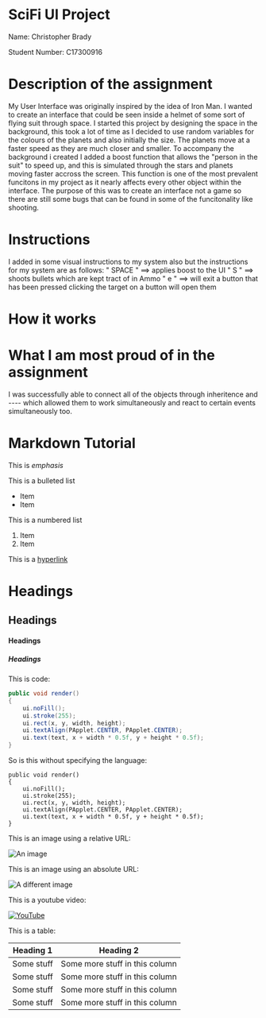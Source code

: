 # SciFi UI Project

Name: Christopher Brady

Student Number: C17300916


# Description of the assignment

My User Interface was originally inspired by the idea of Iron Man. I wanted to create an interface that could be seen inside a helmet of some sort of flying suit
through space. I started this project by designing the space in the background, this took a lot of time as I decided to use random variables for the colours of
the planets and also initially the size. The planets move at a faster speed as they are much closer and smaller. To accompany the background i created I added a 
boost function that allows the "person in the suit" to speed up, and this is simulated through the stars and planets moving faster accross the screen. This function
is one of the most prevalent funcitons in my project as it nearly affects every other object within the interface. The purpose of this was to create an interface
not a game so there are still some bugs that can be found in some of the funcitonality like shooting. 

# Instructions
I added in some visual instructions to my system also but the instructions for my system are as follows:
" SPACE " ==> applies boost to the UI
" S "     ==> shoots bullets which are kept tract of in Ammo
" e " ==> will exit a button that has been pressed
clicking the target on a button will open them



# How it works

# What I am most proud of in the assignment
I was successfully able to connect all of the objects through inheritence and ---- which allowed them to work simultaneously and react to certain events simultaneously 
too. 

# Markdown Tutorial

This is *emphasis*

This is a bulleted list

- Item
- Item

This is a numbered list

1. Item
1. Item

This is a [hyperlink](https://github.com/C17300916/SciFiUI)

# Headings
## Headings
#### Headings
##### Headings

This is code:

```Java
public void render()
{
	ui.noFill();
	ui.stroke(255);
	ui.rect(x, y, width, height);
	ui.textAlign(PApplet.CENTER, PApplet.CENTER);
	ui.text(text, x + width * 0.5f, y + height * 0.5f);
}
```

So is this without specifying the language:

```
public void render()
{
	ui.noFill();
	ui.stroke(255);
	ui.rect(x, y, width, height);
	ui.textAlign(PApplet.CENTER, PApplet.CENTER);
	ui.text(text, x + width * 0.5f, y + height * 0.5f);
}
```

This is an image using a relative URL:

![An image](images/p8.png)

This is an image using an absolute URL:

![A different image](https://bryanduggandotorg.files.wordpress.com/2019/02/infinite-forms-00045.png?w=595&h=&zoom=2)

This is a youtube video:

[![YouTube](http://img.youtube.com/vi/J2kHSSFA4NU/0.jpg)](https://www.youtube.com/watch?v=J2kHSSFA4NU)

This is a table:

| Heading 1 | Heading 2 |
|-----------|-----------|
|Some stuff | Some more stuff in this column |
|Some stuff | Some more stuff in this column |
|Some stuff | Some more stuff in this column |
|Some stuff | Some more stuff in this column |

